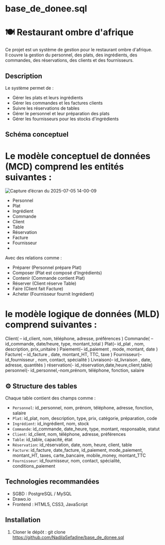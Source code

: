 # base_de_donee.sql
# 🍽️ Restaurant ombre d'afrique
Ce projet est un système de gestion pour le restaurant ombre d'afrique.  
Il couvre la gestion du personnel, des plats, des ingrédients, des commandes, des réservations, des clients et des fournisseurs.

##  Description

Le système permet de :
- Gérer les plats et leurs ingrédients
- Gérer les commandes et les factures clients
- Suivre les réservations de tables
- Gérer le personnel et leur préparation des plats
- Gérer les fournisseurs pour les stocks d'ingrédients

## Schéma conceptuel

# Le modèle conceptuel de données (MCD) comprend les entités suivantes :
![Capture d’écran du 2025-07-05 14-00-09](https://github.com/user-attachments/assets/9fc3b425-20a0-49c0-8232-f8253e117189)

- Personnel
- Plat
- Ingrédient
-  Commande
- Client
- Table
- Réservation
- Facture
- Fournisseur
- 
 Avec des relations comme :
- Préparer (Personnel prépare Plat)
- Composer (Plat est composé d'Ingrédients)
- Contenir (Commande contient Plat)
- Réserver (Client réserve Table)
- Faire (Client fait Facture)
- Acheter (Fournisseur fournit Ingrédient)
  
# le modèle logique de données (MLD) comprend suivantes :

Client( – id_client, nom, téléphone, adresse, préférences )
Commande( – id_commande, date/heure, type, montant_total )
Plat(– id_plat , nom, description, prix_unitaire  )
Paiement(– id_paiement , mode, montant, date )
Facture( – id_facture , date, montant_HT, TTC, taxe  )
Fournisseur(– id_fournisseur , nom, contact, spécialité  )
Livraison(– id_livraison , date, adresse, quantités  )
réservation(- id_réservation,date,heure,client,table)
personnel(- id_personnel,-nom,prénom, téléphone, fonction, salaire


## ⚙️ Structure des tables

Chaque table contient des champs comme :
- `Personnel`: id_personnel, nom, prénom, téléphone, adresse, fonction, salaire
- `Plat`: id_plat, nom, description, type, prix, catégorie, préparation, code
- `Ingrédient`: id_ingrédient, nom, stock
- `Commande`: id_commande, date_heure, type, montant, responsable, statut
- `Client`: id_client, nom, téléphone, adresse, préférences
- `Table`: id_table, capacité, état
- `Réservation`: id_réservation, date, nom, heure, client, table
- `Facture`: id_facture, date_facture, id_paiement, mode_paiement, montant_HT, taxes, carte_bancaire, mobile_money, montant_TTC
- `Fournisseur`: id_fournisseur, nom, contact, spécialité, conditions_paiement

## Technologies recommandées

- SGBD : PostgreSQL / MySQL
- Drawo.io
- Frontend : HTML5, CSS3, JavaScript
##  Installation

1. Cloner le dépôt :
   git clone https://github.com/NadjlaSefadine/base_de_donee.sql
